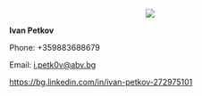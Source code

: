 <p align="center"><a href="http://softuni.bg"><img src="http://www.nakov.com/wp-content/uploads/2014/01/Software-University-Logo-blue-horizontal.png" /></a></p>

 <b>Ivan Petkov</b> 
 
Phone: +359883688679

Email: i.petk0v@abv.bg

https://bg.linkedin.com/in/ivan-petkov-272975101


